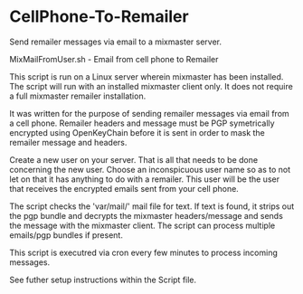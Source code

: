 # CellPhone-To-Remailer

Send remailer messages via email to a mixmaster server.

MixMailFromUser.sh - Email from cell phone to Remailer

This script is run on a Linux server wherein mixmaster has
been installed.  The script will run with an installed
mixmaster client only.  It does not require a full mixmaster
remailer installation.

It was written for the purpose of sending remailer messages via
email from a cell phone.  Remailer headers and message must
be PGP symetrically encrypted using OpenKeyChain before it is
sent in order to mask the remailer message and headers.

Create a new user on your server.  That is all that needs
to be done concerning the new user.  Choose an inconspicuous
user name so as to not let on that it has anything to do
with a remailer.   This user will be the user that receives
the encrypted emails sent from your cell phone.

The script checks the 'var/mail/<username>' mail file for
text.  If text is found, it strips out the pgp bundle and
decrypts the mixmaster headers/message and sends the message
with the mixmaster client.  The script can process multiple
emails/pgp bundles if present.

This script is executred via cron every few minutes to process
incoming messages.

See futher setup instructions within the Script file.
